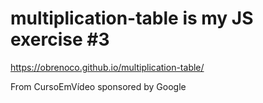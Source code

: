 # multiplication-table is my JS exercise #3

https://obrenoco.github.io/multiplication-table/

From CursoEmVídeo sponsored by Google
